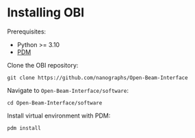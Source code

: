 # Installing OBI 
Prerequisites:
- Python >= 3.10
- [PDM](https://pdm-project.org/latest/#installation)

Clone the OBI repository:
```
git clone https://github.com/nanographs/Open-Beam-Interface
```
Navigate to `Open-Beam-Interface/software`:
```
cd Open-Beam-Interface/software
```
Install virtual environment with PDM:
```
pdm install
```